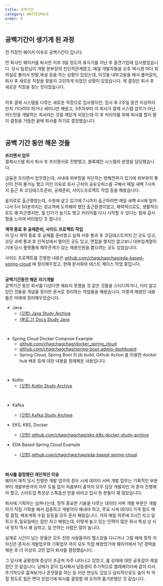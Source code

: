 ```yaml
---
title: 공백기간 
category: WHITESPACE
order: 0
---
```


## 공백기간이 생기게 된 과정
전 직장인 웨이커 이후로 공백기간이 깁니다. 
<br>

전 회사인 웨이커를 퇴사한 이후 3달 정도의 휴식기를 지난 후 중견기업에 입사했었습니다. 당시 팀장님이 개발 본부장의 친인척관계였고, 매일 개발자들을 오후 16시경 마다 회의실로 불러서 반말,욕설 등을 하는 상황이 있었는데, 이것을 내부고발을 해서 풀어갈지, 퇴사 후 새로운 직장을 찾을지 고민하게 되었던 상황이 있었습니다. 제 결정은 퇴사 후 새로운 직장을 찾는 것이었습니다.<BR>
<BR>

이후 결제 시스템을 다루는 새로운 직장으로 입사했지만, 입사 후 2주일 동안 이상하리만치 기다려야 하거나 세미나만 해왔고, 3주차부터 이 회사가 결제 시스템 업무가 아닌 어드민을 개발하는 회사라는 것을 깨닫게 되었는데 이 후 커리어를 위해 퇴사를 할지 말지 결정을 거듭한 끝에 퇴사를 하기로 결정했습니다.<br>
<br>

## 공백 기간 동안 해온 것들
**프리랜서 업무**<br>
결제시스템 회사 퇴사 후 프리랜서로 전향했고, 블록체인 시스템의 운영을 담당했습니다. 

금융권 프리랜서 업무였는데, 사내에 외부망을 차단하는 방해전파가 있기에 외부와의 통신이 전혀 불가능 했고 이런 이유로 회사 근처의 공유오피스를 구해서 매일 새벽 7시까지 출근 후 코딩테스트준비, 공채준비, 사이드프로젝트 작업 등을 해왔습니다. 

을지로로 출근했었는데, 수원에 살고 있기에 7시까지 출근하려면 매일 새벽 4시에 일어나서 5시 50분까지는 광교역에 도착해야 했던 출근환경이었고, 체력적으로도, 생활적으로도 꽤 피곤했지만, 월 단가가 높기도 했고 커리어를 다시 시작할 수 있다는 점에 감사함을 느끼며 버텨왔던 듯 합니다.

**계약 종료 후 공채준비, 사이드 프로젝트 작업**<br>
이 당시 계약 종료 후 공채를 준비했고 실제 서류 통과 후 코딩테스트까지 간 곳도 있고, 코딩 과제 통과 후 인적성에서 떨어진 곳도 있고, 면접을 했지만 알고보니 대부업계열이기에 당시 플랫폼에 채무관계가 있는 채용인원을 뽑으려는 곳도 있었습니다.<br>

사이드 프로젝트를 진행한 내용은 [github.com/chagchagchag/eda-based-spring-cloud](https://github.com/chagchagchag/eda-based-spring-cloud) 에 정리해두었고, 현재 문서화와 테스트 케이스 작업 중입니다.<br>
<br>

**공백기간동안 해온 자기개발**<br>
공백기간 동안 회사를 다녔다면 해보지 못했을 것 같은 것들을 스터디하거나, 이미 알고 있던 것들을 개념을 정리한 문서로 정리하는 작업들을 해왔습니다. 이렇게 해왔던 내용들은 아래에 정리해두었습니다.

- Java
  - [(깃헙) Java Study Archive](https://github.com/chagchagchag/java-study-archive)
  - [(블로그) Docs Study Java](https://chagchagchag.github.io/docs-study-java/)
<br>

- Spring Cloud Docker Compose Example
  - [github.com/chagchagchag/docker_spring_cloud](https://github.com/chagchagchag/docker_spring_cloud)
  - [github.com/chagchagchag/spring-boot-admin-dashboard](https://github.com/chagchagchag/spring-boot-admin-dashboard)
  - Spring Cloud, Spring Boot 의 jib build, Github Action 을 이용한 docker hub 배포 등에 대한 내용을 정래해둔 내용입니다.
<br>

- Kotlin
  - [(깃헙) Kotlin Study Archive](https://github.com/chagchagchag/kotlin-study-archive)
<br>

- Kafka
  - [(깃헙) Kafka Study Archive](https://github.com/chagchagchag/kafka-study-archive/tree/main)

- EKS, K8S, Docker
  - [(깃헙) github.com/chagchagchag/eks-k8s-docker-study-archive](https://github.com/chagchagchag/eks-k8s-docker-study-archive)

- EDA Based Spring Cloud Example
  - [(깃헙) github.com/chagchagchag/eda-based-spring-cloud](https://github.com/chagchagchag/eda-based-spring-cloud)
<br>

**퇴사를 결정했던 개인적인 이유**<br>
웨이커 재직 당시 진행한 개발 업무의 경우 시세 데이터 서버 개발 업무는 기획적인 부분부터 개발부분까지 아무 도움 없이 처음부터 끝까지 모두 담당 개발자인 저 혼자 진행해야 했고, 스타트업 특성상 스톡옵션 만을 바라고 입사 한 분들이 꽤 많았습니다. <br>

회사에 기획자는 넘쳐나는데, 정작 중요한 기술을 다루는 데이터 서버 개발 부문은 개발자가 직접 기획을 해서 검증하고 개발까지 해내야 하고, 주요 시세 데이터 가격 필드 매핑 결정, 배포계획 수립 등등을 모두 혼자 해왔습니다. 거의 매일 하루에 3시간 자고 일하고 토,일요일에는 잠만 자고 해왔는데, 이렇게 놀고 있는 인력이 많은 회사 특성 상 사내 정치 역시 꽤 심하고, 일 안하는 사람은 많이 놉니다. <br>

실제로 시간이 남는 분들은 모두 친한 사람들끼리 헬스장을 다니거나 그럴 때에 정작 저 자신은 혼자서 개발업무와 기획업무 까지 모두 직접 해왔었기에 웨이커에서 1년 경력을 채운 후 더 이상의 고민 없이 퇴사를 결정했습니다.<br>

그 당시에 공황장애 증상이 조금씩 자주 나타나고 있었고, 몸 상태에 대한 공포감이 제일 컸던 것 같습니다. 남매가 같이 입사해서 남동생이 주기적으로 엘레베이터에 같이 타서 주기적으로 훔쳐보거나 혼잣말을 하는 등 이런 현상도 있었고 심리적으로도 숨이 턱 막힐 정도로 힘든 면이 있었기에 퇴사를 결정할 때 오히려 홀가분했던 것 같습니다.<br>
<br>

